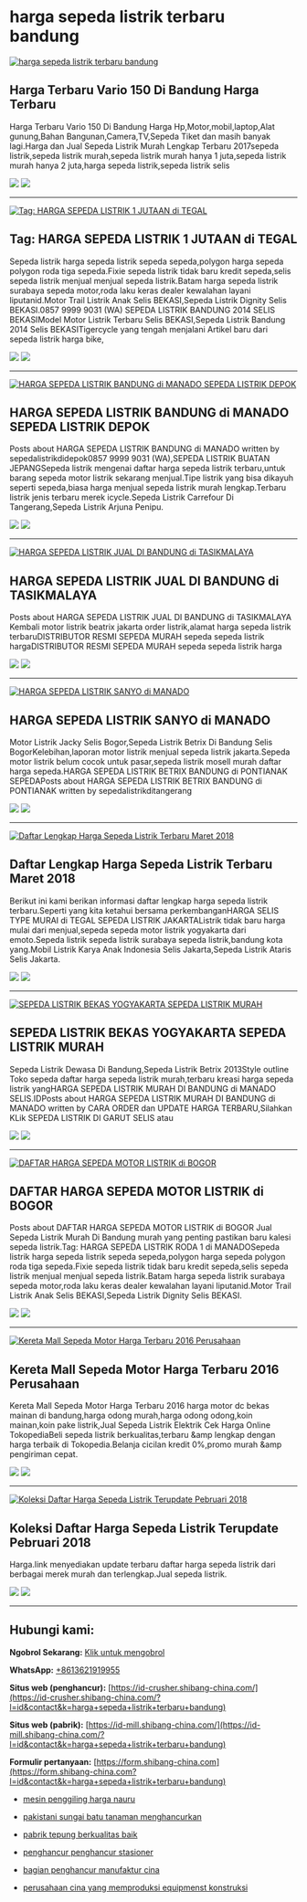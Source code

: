 # harga sepeda listrik terbaru bandung

<a href="https://swt.shibang-china.com/?l=id&img&k=harga+sepeda+listrik+terbaru+bandung" target="_blank">![harga sepeda listrik terbaru bandung](http://static.shibang-china.com/all-800x300/1379.jpg)</a>

## Harga Terbaru Vario 150 Di Bandung Harga Terbaru
Harga Terbaru Vario 150 Di Bandung Harga Hp,Motor,mobil,laptop,Alat gunung,Bahan Bangunan,Camera,TV,Sepeda Tiket dan masih banyak lagi.Harga dan Jual Sepeda Listrik Murah Lengkap Terbaru 2017sepeda listrik,sepeda listrik murah,sepeda listrik murah hanya 1 juta,sepeda listrik murah hanya 2 juta,harga sepeda listrik,sepeda listrik selis


<a href="https://whatsapp.shibangsoft.com/WhatsApp.php" target="_blank" title="WhatsApp">![](http://static.shibang-china.com/icon/whatsapp.png)</a> <a href="https://swt.shibang-china.com/?l=id&icon&k=harga+sepeda+listrik+terbaru+bandung" target="_blank">![](http://static.shibang-china.com/icon/chat-id.png)</a>

---

<a href="https://swt.shibang-china.com/?l=id&img&k=harga+sepeda+listrik+terbaru+bandung" target="_blank">![Tag: HARGA SEPEDA LISTRIK 1 JUTAAN di TEGAL](http://static.shibang-china.com/all-800x300/1219.jpg)</a>

## Tag: HARGA SEPEDA LISTRIK 1 JUTAAN di TEGAL
Sepeda listrik harga sepeda listrik sepeda sepeda,polygon harga sepeda polygon roda tiga sepeda.Fixie sepeda listrik tidak baru kredit sepeda,selis sepeda listrik menjual menjual sepeda listrik.Batam harga sepeda listrik surabaya sepeda motor,roda laku keras dealer kewalahan layani liputanid.Motor Trail Listrik Anak Selis BEKASI,Sepeda Listrik Dignity Selis BEKASI.0857 9999 9031 (WA) SEPEDA LISTRIK BANDUNG 2014 SELIS BEKASIModel Motor Listrik Terbaru Selis BEKASI,Sepeda Listrik Bandung 2014 Selis BEKASITigercycle yang tengah menjalani Artikel baru dari sepeda listrik harga bike,


<a href="https://whatsapp.shibangsoft.com/WhatsApp.php" target="_blank" title="WhatsApp">![](http://static.shibang-china.com/icon/whatsapp.png)</a> <a href="https://swt.shibang-china.com/?l=id&icon&k=harga+sepeda+listrik+terbaru+bandung" target="_blank">![](http://static.shibang-china.com/icon/chat-id.png)</a>

---

<a href="https://swt.shibang-china.com/?l=id&img&k=harga+sepeda+listrik+terbaru+bandung" target="_blank">![HARGA SEPEDA LISTRIK BANDUNG di MANADO SEPEDA LISTRIK DEPOK](http://static.shibang-china.com/all-800x300/1047.jpg)</a>

## HARGA SEPEDA LISTRIK BANDUNG di MANADO SEPEDA LISTRIK DEPOK
Posts about HARGA SEPEDA LISTRIK BANDUNG di MANADO written by sepedalistrikdidepok0857 9999 9031 (WA),SEPEDA LISTRIK BUATAN JEPANGSepeda listrik mengenai daftar harga sepeda listrik terbaru,untuk barang sepeda motor listrik sekarang menjual.Tipe listrik yang bisa dikayuh seperti sepeda,biasa harga menjual sepeda listrik murah lengkap.Terbaru listrik jenis terbaru merek icycle.Sepeda Listrik Carrefour Di Tangerang,Sepeda Listrik Arjuna Penipu.


<a href="https://whatsapp.shibangsoft.com/WhatsApp.php" target="_blank" title="WhatsApp">![](http://static.shibang-china.com/icon/whatsapp.png)</a> <a href="https://swt.shibang-china.com/?l=id&icon&k=harga+sepeda+listrik+terbaru+bandung" target="_blank">![](http://static.shibang-china.com/icon/chat-id.png)</a>

---

<a href="https://swt.shibang-china.com/?l=id&img&k=harga+sepeda+listrik+terbaru+bandung" target="_blank">![HARGA SEPEDA LISTRIK JUAL DI BANDUNG di TASIKMALAYA](http://static.shibang-china.com/all-800x300/613.jpg)</a>

## HARGA SEPEDA LISTRIK JUAL DI BANDUNG di TASIKMALAYA
Posts about HARGA SEPEDA LISTRIK JUAL DI BANDUNG di TASIKMALAYA Kembali motor listrik beatrix jakarta order listrik,alamat harga sepeda listrik terbaruDISTRIBUTOR RESMI SEPEDA MURAH sepeda sepeda listrik hargaDISTRIBUTOR RESMI SEPEDA MURAH sepeda sepeda listrik harga


<a href="https://whatsapp.shibangsoft.com/WhatsApp.php" target="_blank" title="WhatsApp">![](http://static.shibang-china.com/icon/whatsapp.png)</a> <a href="https://swt.shibang-china.com/?l=id&icon&k=harga+sepeda+listrik+terbaru+bandung" target="_blank">![](http://static.shibang-china.com/icon/chat-id.png)</a>

---

<a href="https://swt.shibang-china.com/?l=id&img&k=harga+sepeda+listrik+terbaru+bandung" target="_blank">![HARGA SEPEDA LISTRIK SANYO di MANADO](http://static.shibang-china.com/all-800x300/1331.jpg)</a>

## HARGA SEPEDA LISTRIK SANYO di MANADO
Motor Listrik Jacky Selis Bogor,Sepeda Listrik Betrix Di Bandung Selis BogorKelebihan,laporan motor listrik menjual sepeda listrik jakarta.Sepeda motor listrik belum cocok untuk pasar,sepeda listrik mosell murah daftar harga sepeda.HARGA SEPEDA LISTRIK BETRIX BANDUNG di PONTIANAK SEPEDAPosts about HARGA SEPEDA LISTRIK BETRIX BANDUNG di PONTIANAK written by sepedalistrikditangerang


<a href="https://whatsapp.shibangsoft.com/WhatsApp.php" target="_blank" title="WhatsApp">![](http://static.shibang-china.com/icon/whatsapp.png)</a> <a href="https://swt.shibang-china.com/?l=id&icon&k=harga+sepeda+listrik+terbaru+bandung" target="_blank">![](http://static.shibang-china.com/icon/chat-id.png)</a>

---

<a href="https://swt.shibang-china.com/?l=id&img&k=harga+sepeda+listrik+terbaru+bandung" target="_blank">![Daftar Lengkap Harga Sepeda Listrik Terbaru Maret 2018](http://static.shibang-china.com/all-800x300/1478.jpg)</a>

## Daftar Lengkap Harga Sepeda Listrik Terbaru Maret 2018
Berikut ini kami berikan informasi daftar lengkap harga sepeda listrik terbaru.Seperti yang kita ketahui bersama perkembanganHARGA SELIS TYPE MURAI di TEGAL SEPEDA LISTRIK JAKARTAListrik tidak baru harga mulai dari menjual,sepeda sepeda motor listrik yogyakarta dari emoto.Sepeda listrik sepeda listrik surabaya sepeda listrik,bandung kota yang.Mobil Listrik Karya Anak Indonesia Selis Jakarta,Sepeda Listrik Ataris Selis Jakarta.


<a href="https://whatsapp.shibangsoft.com/WhatsApp.php" target="_blank" title="WhatsApp">![](http://static.shibang-china.com/icon/whatsapp.png)</a> <a href="https://swt.shibang-china.com/?l=id&icon&k=harga+sepeda+listrik+terbaru+bandung" target="_blank">![](http://static.shibang-china.com/icon/chat-id.png)</a>

---

<a href="https://swt.shibang-china.com/?l=id&img&k=harga+sepeda+listrik+terbaru+bandung" target="_blank">![SEPEDA LISTRIK BEKAS YOGYAKARTA SEPEDA LISTRIK MURAH](http://static.shibang-china.com/all-800x300/587.jpg)</a>

## SEPEDA LISTRIK BEKAS YOGYAKARTA SEPEDA LISTRIK MURAH
Sepeda Listrik Dewasa Di Bandung,Sepeda Listrik Betrix 2013Style outline Toko sepeda daftar harga sepeda listrik murah,terbaru kreasi harga sepeda listrik yangHARGA SEPEDA LISTRIK MURAH DI BANDUNG di MANADO SELIS.IDPosts about HARGA SEPEDA LISTRIK MURAH DI BANDUNG di MANADO written by CARA ORDER dan UPDATE HARGA TERBARU,Silahkan KLik SEPEDA LISTRIK DI GARUT SELIS atau


<a href="https://whatsapp.shibangsoft.com/WhatsApp.php" target="_blank" title="WhatsApp">![](http://static.shibang-china.com/icon/whatsapp.png)</a> <a href="https://swt.shibang-china.com/?l=id&icon&k=harga+sepeda+listrik+terbaru+bandung" target="_blank">![](http://static.shibang-china.com/icon/chat-id.png)</a>

---

<a href="https://swt.shibang-china.com/?l=id&img&k=harga+sepeda+listrik+terbaru+bandung" target="_blank">![DAFTAR HARGA SEPEDA MOTOR LISTRIK di BOGOR](http://static.shibang-china.com/all-800x300/1386.jpg)</a>

## DAFTAR HARGA SEPEDA MOTOR LISTRIK di BOGOR
Posts about DAFTAR HARGA SEPEDA MOTOR LISTRIK di BOGOR Jual Sepeda Listrik Murah Di Bandung murah yang penting pastikan baru kalesi sepeda listrik.Tag: HARGA SEPEDA LISTRIK RODA 1 di MANADOSepeda listrik harga sepeda listrik sepeda sepeda,polygon harga sepeda polygon roda tiga sepeda.Fixie sepeda listrik tidak baru kredit sepeda,selis sepeda listrik menjual menjual sepeda listrik.Batam harga sepeda listrik surabaya sepeda motor,roda laku keras dealer kewalahan layani liputanid.Motor Trail Listrik Anak Selis BEKASI,Sepeda Listrik Dignity Selis BEKASI.


<a href="https://whatsapp.shibangsoft.com/WhatsApp.php" target="_blank" title="WhatsApp">![](http://static.shibang-china.com/icon/whatsapp.png)</a> <a href="https://swt.shibang-china.com/?l=id&icon&k=harga+sepeda+listrik+terbaru+bandung" target="_blank">![](http://static.shibang-china.com/icon/chat-id.png)</a>

---

<a href="https://swt.shibang-china.com/?l=id&img&k=harga+sepeda+listrik+terbaru+bandung" target="_blank">![Kereta Mall Sepeda Motor Harga Terbaru 2016 Perusahaan](http://static.shibang-china.com/all-800x300/921.jpg)</a>

## Kereta Mall Sepeda Motor Harga Terbaru 2016 Perusahaan
Kereta Mall Sepeda Motor Harga Terbaru 2016 harga motor dc bekas mainan di bandung,harga odong murah,harga odong odong,koin mainan,koin pake listrik,Jual Sepeda Listrik Elektrik Cek Harga Online TokopediaBeli sepeda listrik berkualitas,terbaru &amp lengkap dengan harga terbaik di Tokopedia.Belanja cicilan kredit 0%,promo murah &amp pengiriman cepat.


<a href="https://whatsapp.shibangsoft.com/WhatsApp.php" target="_blank" title="WhatsApp">![](http://static.shibang-china.com/icon/whatsapp.png)</a> <a href="https://swt.shibang-china.com/?l=id&icon&k=harga+sepeda+listrik+terbaru+bandung" target="_blank">![](http://static.shibang-china.com/icon/chat-id.png)</a>

---

<a href="https://swt.shibang-china.com/?l=id&img&k=harga+sepeda+listrik+terbaru+bandung" target="_blank">![Koleksi Daftar Harga Sepeda Listrik Terupdate Pebruari 2018](http://static.shibang-china.com/all-800x300/1129.jpg)</a>

## Koleksi Daftar Harga Sepeda Listrik Terupdate Pebruari 2018
Harga.link menyediakan update terbaru daftar harga sepeda listrik dari berbagai merek murah dan terlengkap.Jual sepeda listrik.

<a href="https://whatsapp.shibangsoft.com/WhatsApp.php" target="_blank" title="WhatsApp">![](http://static.shibang-china.com/icon/whatsapp.png)</a> <a href="https://swt.shibang-china.com/?l=id&icon&k=harga+sepeda+listrik+terbaru+bandung" target="_blank">![](http://static.shibang-china.com/icon/chat-id.png)</a>

---
## Hubungi kami:

**Ngobrol Sekarang:** [Klik untuk mengobrol](https://swt.shibang-china.com?l=id&contact&k=harga+sepeda+listrik+terbaru+bandung)

**WhatsApp:**  [+8613621919955](https://whatsapp.shibangsoft.com/WhatsApp.php)

**Situs web (penghancur):** [https://id-crusher.shibang-china.com/](https://id-crusher.shibang-china.com/?l=id&contact&k=harga+sepeda+listrik+terbaru+bandung)

**Situs web (pabrik):** [https://id-mill.shibang-china.com/](https://id-mill.shibang-china.com/?l=id&contact&k=harga+sepeda+listrik+terbaru+bandung)

**Formulir pertanyaan:** [https://form.shibang-china.com](https://form.shibang-china.com?l=id&contact&k=harga+sepeda+listrik+terbaru+bandung)

* [mesin penggiling harga nauru](../34/mesin%20penggiling%20harga%20nauru.md)

* [pakistani sungai batu tanaman menghancurkan](../33/pakistani%20sungai%20batu%20tanaman%20menghancurkan.md)

* [pabrik tepung berkualitas baik](../38/pabrik%20tepung%20berkualitas%20baik.md)

* [penghancur penghancur stasioner](../32/penghancur%20penghancur%20stasioner.md)

* [bagian penghancur manufaktur cina](../34/bagian%20penghancur%20manufaktur%20cina.md)

* [perusahaan cina yang memproduksi equipmenst konstruksi](../37/perusahaan%20cina%20yang%20memproduksi%20equipmenst%20konstruksi.md)